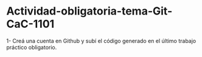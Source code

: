 # Actividad-obligatoria-tema-Git-CaC-1101
1- Creá una cuenta en Github y subí el código generado en el último trabajo práctico obligatorio. 
